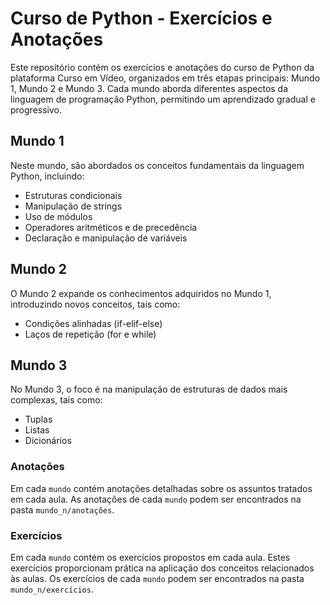 # Curso de Python - Exercícios e Anotações

Este repositório contém os exercícios e anotações do curso de Python da plataforma Curso em Vídeo, organizados em três etapas principais: Mundo 1, Mundo 2 e Mundo 3. Cada mundo aborda diferentes aspectos da linguagem de programação Python, permitindo um aprendizado gradual e progressivo.

## Mundo 1

Neste mundo, são abordados os conceitos fundamentais da linguagem Python, incluindo:

- Estruturas condicionais
- Manipulação de strings
- Uso de módulos
- Operadores aritméticos e de precedência
- Declaração e manipulação de variáveis

## Mundo 2

O Mundo 2 expande os conhecimentos adquiridos no Mundo 1, introduzindo novos conceitos, tais como:

- Condições alinhadas (if-elif-else)
- Laços de repetição (for e while)

## Mundo 3

No Mundo 3, o foco é na manipulação de estruturas de dados mais complexas, tais como:

- Tuplas
- Listas
- Dicionários

### Anotações

Em cada `mundo` contém anotações detalhadas sobre os assuntos tratados em cada aula.
As anotações de cada `mundo` podem ser encontrados na pasta `mundo_n/anotações`.

### Exercícios

Em cada `mundo` contém os exercícios propostos em cada aula. Estes exercícios proporcionam prática na aplicação dos conceitos relacionados às aulas.
Os exercícios de cada `mundo` podem ser encontrados na pasta `mundo_n/exercícios`.
